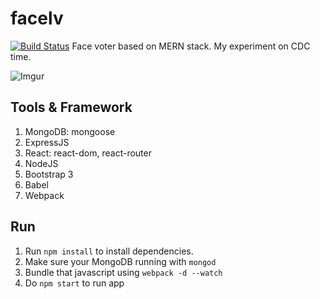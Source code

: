 # facelv
[![Build Status](https://travis-ci.org/putuyoga/facelv.svg?branch=master)](https://travis-ci.org/putuyoga/facelv)
Face voter based on MERN stack. My experiment on CDC time.

![Imgur](http://i.imgur.com/veQMRDO.jpg)

## Tools & Framework
1. MongoDB: mongoose
2. ExpressJS
3. React: react-dom, react-router
4. NodeJS
5. Bootstrap 3
6. Babel
7. Webpack

## Run
1. Run `npm install` to install dependencies.
2. Make sure your MongoDB running with `mongod`
3. Bundle that javascript using `webpack -d --watch`
4. Do `npm start` to run app
